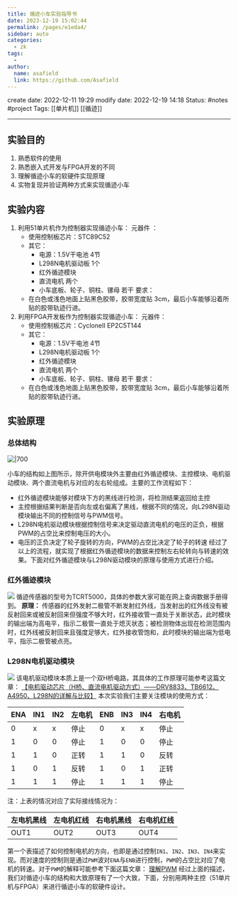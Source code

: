 ```yaml
---
title: 循迹小车实验指导书
date: 2023-12-19 15:02:44
permalink: /pages/e1eda4/
sidebar: auto
categories:
  - zk
tags:
  - 
author: 
  name: asafield
  link: https://github.com/Asafield
---
```

create date: 2022-12-11 19:29
modify date: 2022-12-19 14:18
Status: #notes #project
Tags: [[单片机]] [[循迹]]    

---
## 实验目的
1. 熟悉软件的使用
2. 熟悉嵌入式开发与FPGA开发的不同
3. 理解循迹小车的软硬件实现原理
4. 实物复现并验证两种方式来实现循迹小车
## 实验内容
1. 利用51单片机作为控制器实现循迹小车：
   元器件 ：
	- 使用控制板芯片：STC89C52
	- 其它：
		- 电源：1.5V干电池 4节
		- L298N电机驱动板 1个
		- 红外循迹模块
		- 直流电机 两个
		- 小车底板、轮子、铜柱、镙母 若干
   要求：
	- 在白色或浅色地面上贴黑色胶带，胶带宽度贴 3cm，最后小车能够沿着所贴的胶带轨迹行进。
2. 利用FPGA开发板作为控制器实现循迹小车：
   元器件：
	- 使用控制板芯片：CycloneII EP2C5T144
	- 其它：
		- 电源：1.5V干电池 4节
		- L298N电机驱动板 1个
		- 红外循迹模块
		- 直流电机 两个
		- 小车底板、轮子、铜柱、镙母 若干
   要求：
	- 在白色或浅色地面上贴黑色胶带，胶带宽度贴 3cm，最后小车能够沿着所贴的胶带轨迹行进。
## 实验原理
### 总体结构
![|700](https://pic-1312640559.cos.ap-chengdu.myqcloud.com/img20221211163200.png)

小车的结构如上图所示，除开供电模块外主要由红外循迹模块、主控模块、电机驱动模块、两个直流电机与对应的左右轮组成。主要的工作流程如下：
- 红外循迹模块能够对模块下方的黑线进行检测，将检测结果返回给主控
- 主控根据结果判断是否向左或右偏离了黑线，根据不同的情况，向L298N驱动模块输出不同的控制信号与PWM信号。
- L298N电机驱动模块根据控制信号来决定驱动直流电机的电压的正负，根据PWM的占空比来控制电压的大小。
- 电压的正负决定了轮子旋转的方向，PWM的占空比决定了轮子的转速
经过了以上的流程，就实现了根据红外循迹模块的数据来控制左右轮转向与转速的效果。下面对红外循迹模块与L298N驱动模块的原理与使用方式进行介绍。
### 红外循迹模块
![](https://pic-1312640559.cos.ap-chengdu.myqcloud.com/img20221211165246.png)
循迹传感器的型号为TCRT5000，具体的参数大家可能在网上查询数据手册得到。
**原理：** 传感器的红外发射二极管不断发射红外线，当发射出的红外线没有被反射回来或被反射回来但强度不够大时，红外接收管一直处于关断状态，此时模块的输出端为高电平，指示二极管一直处于熄灭状态；被检测物体出现在检测范围内时，红外线被反射回来且强度足够大，红外接收管饱和，此时模块的输出端为低电平，指示二极管被点亮。
### L298N电机驱动模块
![](https://pic-1312640559.cos.ap-chengdu.myqcloud.com/img20221211174148.png)
该电机驱动模块本质上是一个双H桥电路，其具体的工作原理可能参考这篇文章：
[【电机驱动芯片（H桥、直流电机驱动方式）——DRV8833、TB6612、A4950、L298N的详解与比较】](https://blog.csdn.net/qq_44897194/article/details/105524808)
本次实验我们主要关注模块的使用方式：

| ENA | IN1 | IN2 | 左电机 | ENB | IN3 | IN4 | 右电机 |
| --- | --- | --- | ------ | --- | --- | --- | ------ |
| 0   | x   | x   | 停止   | 0   | x   | x   | 停止   |
| 1   | 0   | 0   | 停止   | 1   | 0   | 0   | 停止   |
| 1   | 1   | 0   | 正转   | 1   | 1   | 0   | 反转   |
| 1   | 0   | 1   | 反转   | 1   | 0   | 1   | 正转   |
| 1   | 1   | 1   | 停止   | 1   | 1   | 1   | 停止       |

注：上表的情况对应了实际接线情况为：

| 左电机黑线 | 左电机红线 | 右电机黑线 | 右电机红线 |
| ---------- | ---------- | ---------- | ---------- |
| OUT1       | OUT2       | OUT3       | OUT4           |

第一个表描述了如何控制电机的方向，也即是通过控制`IN1`、`IN2`、`IN3`、`IN4`来实现。而对速度的控制则是通过`PWM`波对`ENA`与`ENB`进行控制，`PWM`的占空比对应了电机的转速。对于`PWM`的解释可能参考下面这篇文章：
[理解PWM](https://zhuanlan.zhihu.com/p/374083276)
经过上面的描述，我们对循迹小车的结构和大致原理有了一个大致，下面，分别用两种主控（51单片机与FPGA）来进行循迹小车的软硬件设计。

